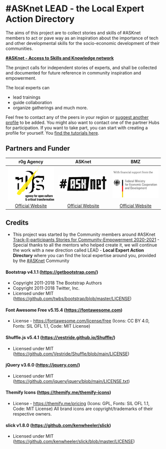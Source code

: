 # #ASKnet LEAD - the Local Expert Action Directory
The aims of this project are to collect stories and skills of #ASKnet members to act or pave way as an inspiration about the importance of tech and other developmental skills for the socio-economic development of their communities. 

[**#ASKnet - Access to Skills and Knowledge network**](https://asknet.community)

The project calls for independent stories of experts, and shall be collected and documented for future reference in community inspiration and empowerment.

The local experts can 
- lead trainings 
- guide collaboration 
- organize gatherings and much more. 

Feel free to contact any of the peers in your region or [suggest another profile](https://github.com/ASKnetCommunity/LEAD/issues) to be added. You might also want to contact one of the partner Hubs for participation.
If you want to take part, you can start with creating a profile for yourself. You [find the tutorials here](https://github.com/ASKnetCommunity/LEAD/wiki). 

## Partners and Funder

| r0g Agency | ASKnet  | BMZ |
| :--------: | :----: | :-------: |
|[![r0g Logo](assets/images/clients-logo/r0g_logo.png)](https://openculture.agency/)|[![#ASKnet Logo](assets/images/asknet-logo.png)](https://github.com/ASKnet-Open-Training)|  [![BMZ Logo](assets/images/clients-logo/founder_BMZ.jpg)](https://www.bmz.de/en/) |
| [Official Website](https://openculture.agency/) | [Official Website](https://github.com/ASKnet-Open-Training) | [Official Website](https://www.bmz.de/en/) |

## Credits

- This project was started by the Community members around #ASKnet [Track-II-participants Stories for Community-Empowerment 2020-2021](https://github.com/ASKnet-Open-Training/ASKnet-Track-II-participants-stories-Community-Empowerment-2020-2021/) - Special thanks to all the mentors who helped create it, we will continue the work with a new direction called LEAD - **Local Expert Action Directory** where you can find the local expertise around you, provided by the [#ASKnet](https://openculture.agency/asknet-access-to-skills-and-knowledge-network/) Community

#### Bootstrap v4.1.1 (https://getbootstrap.com/)
 * Copyright 2011-2018 The Bootstrap Authors
 * Copyright 2011-2018 Twitter, Inc.
 * Licensed under MIT (https://github.com/twbs/bootstrap/blob/master/LICENSE)

#### Font Awesome Free v5.15.4 (https://fontawesome.com)
 * License - https://fontawesome.com/license/free (Icons: CC BY 4.0, Fonts: SIL OFL 1.1, Code: MIT License)

#### Shuffle.js v5.4.1 (https://vestride.github.io/Shuffle/)
* Licensed under MIT (https://github.com/Vestride/Shuffle/blob/main/LICENSE)

#### jQuery v3.6.0 (https://jquery.com/)
* Licensed under MIT (https://github.com/jquery/jquery/blob/main/LICENSE.txt)

#### Themify Icons (https://themify.me/themify-icons)
* License - https://themify.me/pricing (Icons: GPL, Fonts: SIL OFL 1.1, Code: MIT License) All brand icons are copyright/trademarks of their respective owners.

#### slick v1.8.0 (https://github.com/kenwheeler/slick)
* Licensed under MIT (https://github.com/kenwheeler/slick/blob/master/LICENSE)
